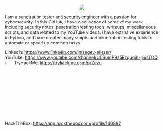 
<p align=center><img src="https://0xd4y.com/images/0xd4y-logo-gray-medium-centered.png"></p>

I am a penetration tester and security engineer with a passion for cybersecurity. In this GitHub, I have a collection of some of my work including security notes, penetration testing tools, writeups, miscellaneous scripts, and data related to my YouTube videos. I have extensive experience in Python, and have created many scripts and penetration testing tools to automate or speed up common tasks. 

LinkedIn: https://www.linkedin.com/in/segev-eliezer/<br>
YouTube: https://www.youtube.com/channel/UCSumP9z5Rzquqih-jpusTOQ<br> 
<img src="https://simpleicons.org/icons/tryhackme.svg" style="max-width: 256px; display: inline" height="5%"> TryHackMe: https://tryhackme.com/p/Zezul<br>
HackTheBox: https://app.hackthebox.com/profile/140887
